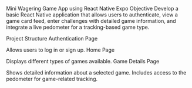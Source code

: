 Mini Wagering Game App using React Native Expo
Objective
Develop a basic React Native application that allows users to authenticate, view a game card feed, enter challenges with detailed game information, and integrate a live pedometer for a tracking-based game type.

Project Structure
Authentication Page

Allows users to log in or sign up.
Home Page

Displays different types of games available.
Game Details Page

Shows detailed information about a selected game.
Includes access to the pedometer for game-related tracking.
